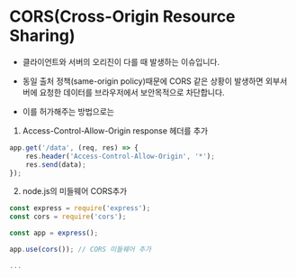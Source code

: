 # CORS(Cross-Origin Resource Sharing)

- 클라이언트와 서버의 오리진이 다를 때 발생하는 이슈입니다.
- 동일 출처 정책(same-origin policy)때문에 CORS 같은 상황이 발생하면 외부서버에 요청한 데이터를 브라우저에서 보안목적으로 차단합니다.

- 이를 허가해주는 방법으로는

1. Access-Control-Allow-Origin response 헤더를 추가

```javascript
app.get('/data', (req, res) => {
	res.header('Access-Control-Allow-Origin', '*');
	res.send(data);
});
```

2. node.js의 미들웨어 CORS추가

```javascript
const express = require('express');
const cors = require('cors');

const app = express();

app.use(cors()); // CORS 미들웨어 추가

...
```
